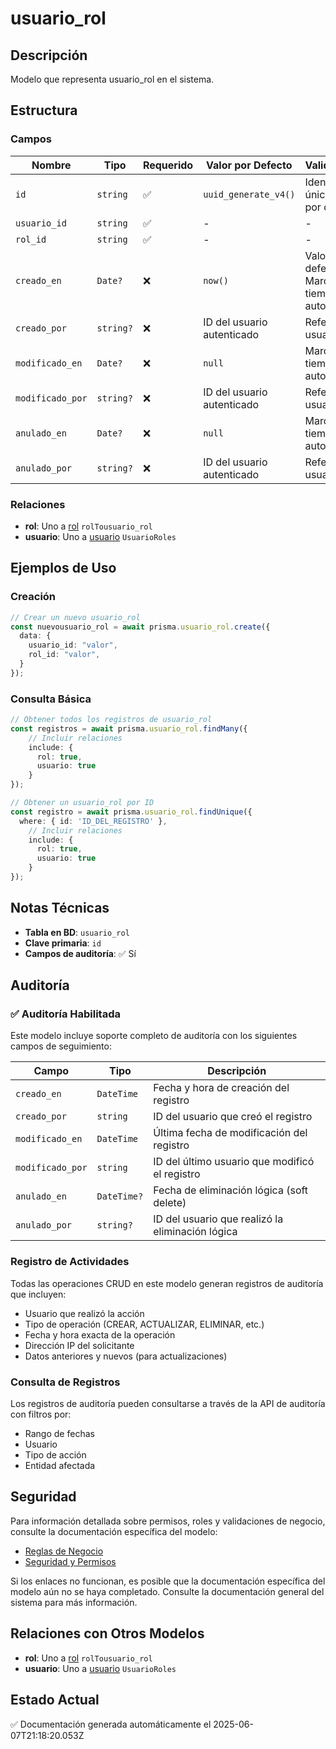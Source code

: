 # usuario_rol

## Descripción
Modelo que representa usuario_rol en el sistema.

## Estructura

### Campos

| Nombre | Tipo | Requerido | Valor por Defecto | Validaciones | Descripción |
|--------|------|-----------|-------------------|--------------|-------------|
| `id` | `string` | ✅ | `uuid_generate_v4()` | Identificador único, Valor por defecto |  |
| `usuario_id` | `string` | ✅ | - | - |  |
| `rol_id` | `string` | ✅ | - | - |  |
| `creado_en` | `Date?` | ❌ | `now()` | Valor por defecto, Marca de tiempo automática |  |
| `creado_por` | `string?` | ❌ | ID del usuario autenticado | Referencia a usuario |  |
| `modificado_en` | `Date?` | ❌ | `null` | Marca de tiempo automática |  |
| `modificado_por` | `string?` | ❌ | ID del usuario autenticado | Referencia a usuario |  |
| `anulado_en` | `Date?` | ❌ | `null` | Marca de tiempo automática |  |
| `anulado_por` | `string?` | ❌ | ID del usuario autenticado | Referencia a usuario |  |

### Relaciones

- **rol**: Uno a [rol](./rol.md) `rolTousuario_rol`
- **usuario**: Uno a [usuario](./usuario.md) `UsuarioRoles`

## Ejemplos de Uso

### Creación

```typescript
// Crear un nuevo usuario_rol
const nuevousuario_rol = await prisma.usuario_rol.create({
  data: {
    usuario_id: "valor",
    rol_id: "valor",
  }
});
```

### Consulta Básica

```typescript
// Obtener todos los registros de usuario_rol
const registros = await prisma.usuario_rol.findMany({
    // Incluir relaciones
    include: {
      rol: true,
      usuario: true
    }
});

// Obtener un usuario_rol por ID
const registro = await prisma.usuario_rol.findUnique({
  where: { id: 'ID_DEL_REGISTRO' },
    // Incluir relaciones
    include: {
      rol: true,
      usuario: true
    }
});
```

## Notas Técnicas

- **Tabla en BD**: `usuario_rol`
- **Clave primaria**: `id`
- **Campos de auditoría**: ✅ Sí

## Auditoría

### ✅ Auditoría Habilitada

Este modelo incluye soporte completo de auditoría con los siguientes campos de seguimiento:

| Campo | Tipo | Descripción |
|-------|------|-------------|
| `creado_en` | `DateTime` | Fecha y hora de creación del registro |
| `creado_por` | `string` | ID del usuario que creó el registro |
| `modificado_en` | `DateTime` | Última fecha de modificación del registro |
| `modificado_por` | `string` | ID del último usuario que modificó el registro |
| `anulado_en` | `DateTime?` | Fecha de eliminación lógica (soft delete) |
| `anulado_por` | `string?` | ID del usuario que realizó la eliminación lógica |

### Registro de Actividades

Todas las operaciones CRUD en este modelo generan registros de auditoría que incluyen:

- Usuario que realizó la acción
- Tipo de operación (CREAR, ACTUALIZAR, ELIMINAR, etc.)
- Fecha y hora exacta de la operación
- Dirección IP del solicitante
- Datos anteriores y nuevos (para actualizaciones)

### Consulta de Registros

Los registros de auditoría pueden consultarse a través de la API de auditoría con filtros por:

- Rango de fechas
- Usuario
- Tipo de acción
- Entidad afectada

## Seguridad

Para información detallada sobre permisos, roles y validaciones de negocio, consulte la documentación específica del modelo:

- [Reglas de Negocio](./usuario_rol/reglas_negocio.md)
- [Seguridad y Permisos](./usuario_rol/seguridad.md)

Si los enlaces no funcionan, es posible que la documentación específica del modelo aún no se haya completado. Consulte la documentación general del sistema para más información.

## Relaciones con Otros Modelos

- **rol**: Uno a [rol](./rol.md) `rolTousuario_rol`
- **usuario**: Uno a [usuario](./usuario.md) `UsuarioRoles`

## Estado Actual

✅ Documentación generada automáticamente el 2025-06-07T21:18:20.053Z
